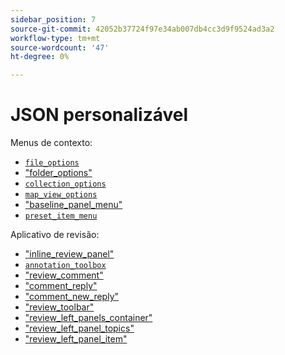 ```yaml
---
sidebar_position: 7
source-git-commit: 42052b37724f97e34ab007db4cc3d9f9524ad3a2
workflow-type: tm+mt
source-wordcount: '47'
ht-degree: 0%

---
```



# JSON personalizável

Menus de contexto:

- [`file_options`](./../../jsons/context_menus/file_options.json)
- [&quot;folder_options&quot;](./../../jsons/context_menus/folder_options.json)
- [`collection_options`](./../../jsons/context_menus/collection_options.json)
- [`map_view_options`](./../../jsons/context_menus/map_view_options.json)
- [&quot;baseline_panel_menu&quot;](./../../jsons/context_menus/baseline_panel_menu.json)
- [`preset_item_menu`](./../../jsons/context_menus/preset_item_menu.json)

Aplicativo de revisão:

- [&quot;inline_review_panel&quot;](./../../jsons/review_app/inline_review_panel.json)
- [`annotation_toolbox`](./../../jsons/review_app/annotation_toolbox.json)
- [&quot;review_comment&quot;](./../../jsons/review_app/review_comment.json)
- [&quot;comment_reply&quot;](./../../jsons/review_app/comment_reply.json)
- [&quot;comment_new_reply&quot;](./../../jsons/review_app/comment_new_reply.json)
- [&quot;review_toolbar&quot;](./../../jsons/review_app/review_toolbar.json)
- [&quot;review_left_panels_container&quot;](./../../jsons/review_app/review_left_panels_container.json)
- [&quot;review_left_panel_topics&quot;](./../../jsons/review_app/review_left_panel_topics.json)
- [&quot;review_left_panel_item&quot;](./../../jsons/review_app/review_left_panel_item.json)
